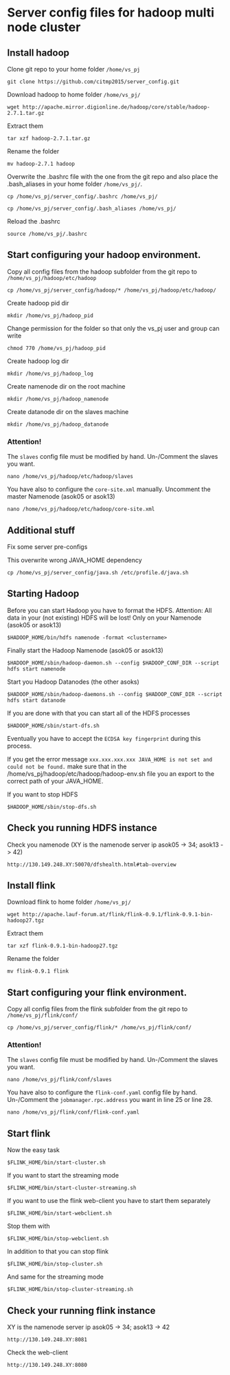 # Server config files for hadoop multi node cluster


## Install hadoop

Clone git repo to your home folder `/home/vs_pj`

`git clone https://github.com/citmp2015/server_config.git`

Download hadoop to home folder `/home/vs_pj/`

`wget http://apache.mirror.digionline.de/hadoop/core/stable/hadoop-2.7.1.tar.gz`

Extract them

`tar xzf hadoop-2.7.1.tar.gz`

Rename the folder

`mv hadoop-2.7.1 hadoop`

Overwrite the .bashrc file with the one from the git repo and also place the .bash_aliases in your home folder `/home/vs_pj/`.

`cp /home/vs_pj/server_config/.bashrc /home/vs_pj/`

`cp /home/vs_pj/server_config/.bash_aliases /home/vs_pj/`

Reload the .bashrc

`source /home/vs_pj/.bashrc`

## Start configuring your hadoop environment.

Copy all config files from the hadoop subfolder from the git repo to `/home/vs_pj/hadoop/etc/hadoop`

`cp /home/vs_pj/server_config/hadoop/* /home/vs_pj/hadoop/etc/hadoop/`

Create hadoop pid dir

`mkdir /home/vs_pj/hadoop_pid`

Change permission for the folder so that only the vs_pj user and group can write

`chmod 770 /home/vs_pj/hadoop_pid`

Create hadoop log dir

`mkdir /home/vs_pj/hadoop_log`

Create namenode dir on the root machine

`mkdir /home/vs_pj/hadoop_namenode`

Create datanode dir on the slaves machine

`mkdir /home/vs_pj/hadoop_datanode`

### Attention!
The `slaves` config file must be modified by hand. Un-/Comment the slaves you want.

`nano /home/vs_pj/hadoop/etc/hadoop/slaves`

You have also to configure the `core-site.xml` manually. Uncomment the master Namenode (asok05 or asok13)

`nano /home/vs_pj/hadoop/etc/hadoop/core-site.xml`

## Additional stuff

Fix some server pre-configs

This overwrite wrong JAVA_HOME dependency

`cp /home/vs_pj/server_config/java.sh /etc/profile.d/java.sh`

## Starting Hadoop

Before you can start Hadoop you have to format the HDFS. Attention: All data in your (not existing) HDFS will be lost! Only on your Namenode (asok05 or asok13)

`$HADOOP_HOME/bin/hdfs namenode -format <clustername>`

Finally start the Hadoop Namenode (asok05 or asok13)

`$HADOOP_HOME/sbin/hadoop-daemon.sh --config $HADOOP_CONF_DIR --script hdfs start namenode`

Start you Hadoop Datanodes (the other asoks)

 `$HADOOP_HOME/sbin/hadoop-daemons.sh --config $HADOOP_CONF_DIR --script hdfs start datanode`

If you are done with that you can start all of the HDFS processes

`$HADOOP_HOME/sbin/start-dfs.sh`

Eventually you have to accept the `ECDSA key fingerprint` during this process.

If you get the error message `xxx.xxx.xxx.xxx JAVA_HOME is not set and could not be found.` make sure that in the /home/vs_pj/hadoop/etc/hadoop/hadoop-env.sh file you an export to the correct path of your JAVA_HOME.

If you want to stop HDFS

`$HADOOP_HOME/sbin/stop-dfs.sh`

## Check you running HDFS instance

Check you namenode (XY is the namenode server ip asok05 -> 34; asok13 -> 42)

`http://130.149.248.XY:50070/dfshealth.html#tab-overview`

## Install flink

Download flink to home folder `/home/vs_pj/`

`wget http://apache.lauf-forum.at/flink/flink-0.9.1/flink-0.9.1-bin-hadoop27.tgz`

Extract them

`tar xzf flink-0.9.1-bin-hadoop27.tgz`

Rename the folder

`mv flink-0.9.1 flink`

## Start configuring your flink environment.

Copy all config files from the flink subfolder from the git repo to `/home/vs_pj/flink/conf/`

`cp /home/vs_pj/server_config/flink/* /home/vs_pj/flink/conf/`

### Attention!
The `slaves` config file must be modified by hand. Un-/Comment the slaves you want.

`nano /home/vs_pj/flink/conf/slaves`

You have also to configure the `flink-conf.yaml` config file by hand. Un-/Comment the `jobmanager.rpc.address` you want in line 25 or line 28.

`nano /home/vs_pj/flink/conf/flink-conf.yaml`

## Start flink

Now the easy task

`$FLINK_HOME/bin/start-cluster.sh`

If you want to start the streaming mode

`$FLINK_HOME/bin/start-cluster-streaming.sh`

If you want to use the flink web-client you have to start them separately

`$FLINK_HOME/bin/start-webclient.sh`

Stop them with

`$FLINK_HOME/bin/stop-webclient.sh`

In addition to that you can stop flink

`$FLINK_HOME/bin/stop-cluster.sh`

And same for the streaming mode

`$FLINK_HOME/bin/stop-cluster-streaming.sh`

## Check your running flink instance

XY is the namenode server ip asok05 -> 34; asok13 -> 42

`http://130.149.248.XY:8081`

Check the web-client

`http://130.149.248.XY:8080`
